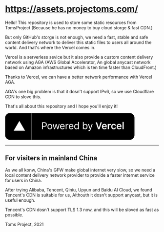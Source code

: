 # https://assets.projectoms.com/
Hello! This repository is used to store some static resources from TomsProject (Because he has no money to buy cloud storge & fast CDN.)

But only GitHub's storge is not enough, we need a fast, stable and safe content delivery network to deliver this static files to users all around the world. And that's where the Vercel comes in.

Vercel is a serverless sevice but it also provide a custom content delivery network using AGA (AWS Global Accelerator, An global anycast network based on Amazon infrastructures which is ten time faster than CloudFront.)

Thanks to Vercel, we can have a better network performance with Vercel AGA.

AGA's one big problem is that it dosn't support IPv6, so we use Cloudflare CDN to slove this.

That's all about this repository and I hope you'll enjoy it!

[![Powered by Vercel](https://raw.githubusercontent.com/abumalick/powered-by-vercel/master/powered-by-vercel.svg)](https://vercel.com?utm_source=powered-by-vercel)

---
## For visiters in mainland China

As we all konw, China's GFW make global internet very slow, so we need a local content delivery network provider to provide a faster internet service for users in China.

After trying Alibaba, Tencent, Qiniu, Upyun and Baidu AI Cloud, we found Tencent's CDN is suitable for us, Althouth it dosn't support anycast, but it is useful enough.

Tencent's CDN dosn't support TLS 1.3 now, and this will be sloved as fast as possible.

Toms Project, 2021
